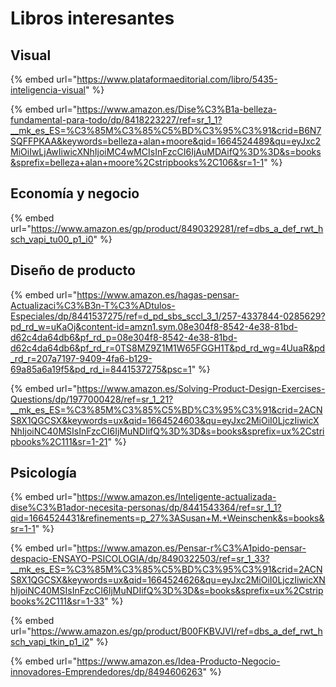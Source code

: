 # Libros interesantes

## Visual

{% embed url="https://www.plataformaeditorial.com/libro/5435-inteligencia-visual" %}

{% embed url="https://www.amazon.es/Dise%C3%B1a-belleza-fundamental-para-todo/dp/8418223227/ref=sr_1_1?__mk_es_ES=%C3%85M%C3%85%C5%BD%C3%95%C3%91&crid=B6N7SQFFPKAA&keywords=belleza+alan+moore&qid=1664524489&qu=eyJxc2MiOiIwLjAwIiwicXNhIjoiMC4wMCIsInFzcCI6IjAuMDAifQ%3D%3D&s=books&sprefix=belleza+alan+moore%2Cstripbooks%2C106&sr=1-1" %}

## Economía y negocio

{% embed url="https://www.amazon.es/gp/product/8490329281/ref=dbs_a_def_rwt_hsch_vapi_tu00_p1_i0" %}

## Diseño de producto

{% embed url="https://www.amazon.es/hagas-pensar-Actualizaci%C3%B3n-T%C3%ADtulos-Especiales/dp/8441537275/ref=d_pd_sbs_sccl_3_1/257-4337844-0285629?pd_rd_w=uKaOj&content-id=amzn1.sym.08e304f8-8542-4e38-81bd-d62c4da64db6&pf_rd_p=08e304f8-8542-4e38-81bd-d62c4da64db6&pf_rd_r=0TS8MZ9Z1M1W65FGGH1T&pd_rd_wg=4UuaR&pd_rd_r=207a7197-9409-4fa6-b129-69a85a6a19f5&pd_rd_i=8441537275&psc=1" %}

{% embed url="https://www.amazon.es/Solving-Product-Design-Exercises-Questions/dp/1977000428/ref=sr_1_21?__mk_es_ES=%C3%85M%C3%85%C5%BD%C3%95%C3%91&crid=2ACNS8X1QGCSX&keywords=ux&qid=1664524603&qu=eyJxc2MiOiI0LjczIiwicXNhIjoiNC40MSIsInFzcCI6IjMuNDIifQ%3D%3D&s=books&sprefix=ux%2Cstripbooks%2C111&sr=1-21" %}

## Psicología

{% embed url="https://www.amazon.es/Inteligente-actualizada-dise%C3%B1ador-necesita-personas/dp/8441543364/ref=sr_1_1?qid=1664524431&refinements=p_27%3ASusan+M.+Weinschenk&s=books&sr=1-1" %}

{% embed url="https://www.amazon.es/Pensar-r%C3%A1pido-pensar-despacio-ENSAYO-PSICOLOGIA/dp/8490322503/ref=sr_1_33?__mk_es_ES=%C3%85M%C3%85%C5%BD%C3%95%C3%91&crid=2ACNS8X1QGCSX&keywords=ux&qid=1664524626&qu=eyJxc2MiOiI0LjczIiwicXNhIjoiNC40MSIsInFzcCI6IjMuNDIifQ%3D%3D&s=books&sprefix=ux%2Cstripbooks%2C111&sr=1-33" %}

{% embed url="https://www.amazon.es/gp/product/B00FKBVJVI/ref=dbs_a_def_rwt_hsch_vapi_tkin_p1_i2" %}

{% embed url="https://www.amazon.es/Idea-Producto-Negocio-innovadores-Emprendedores/dp/8494606263" %}
